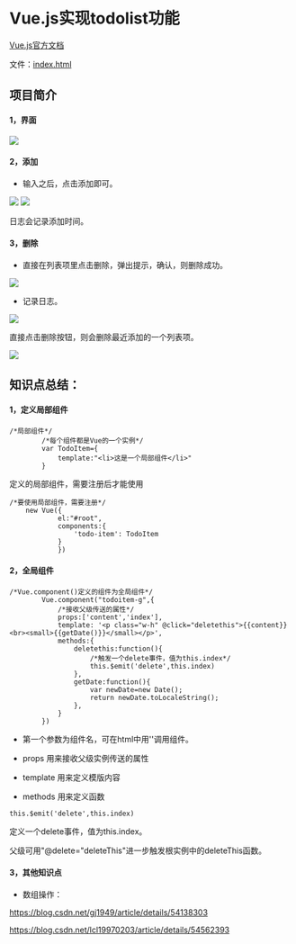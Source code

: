# Vue.js实现todolist功能

[Vue.js官方文档](https://cn.vuejs.org)


文件：[index.html](https://github.com/wyysgithub/Vue-todolist/blob/master/index.html)


## 项目简介

#### 1，界面

![](https://github.com/wyysgithub/Vue-todolist/blob/master/img/d-1.png)

#### 2，添加

* 输入之后，点击添加即可。

![](https://github.com/wyysgithub/Vue-todolist/blob/master/img/d-2.png)
![](https://github.com/wyysgithub/Vue-todolist/blob/master/img/d-3.png)

日志会记录添加时间。

#### 3，删除

* 直接在列表项里点击删除，弹出提示，确认，则删除成功。

![](https://github.com/wyysgithub/Vue-todolist/blob/master/img/d-4.png)

* 记录日志。

![](https://github.com/wyysgithub/Vue-todolist/blob/master/img/d-5.png)

直接点击删除按钮，则会删除最近添加的一个列表项。

![](https://github.com/wyysgithub/Vue-todolist/blob/master/img/d-6.png)






## 知识点总结：

#### 1，定义局部组件

```
/*局部组件*/
		/*每个组件都是Vue的一个实例*/
		var TodoItem={
			template:"<li>这是一个局部组件</li>"
		}
```

定义的局部组件，需要注册后才能使用
```
/*要使用局部组件，需要注册*/
	new Vue({
			el:"#root",
			components:{
				'todo-item': TodoItem
			}
			})
```

#### 2，全局组件

```
/*Vue.component()定义的组件为全局组件*/
		Vue.component("todoitem-g",{
			/*接收父级传送的属性*/
			props:['content','index'],
			template: '<p class="w-h" @click="deletethis">{{content}}<br><small>{{getDate()}}</small></p>',
			methods:{
				deletethis:function(){
					/*触发一个delete事件，值为this.index*/
					this.$emit('delete',this.index)
				},
				getDate:function(){
					var newDate=new Date();
					return newDate.toLocaleString();
				},
			}
		})
```

* 第一个参数为组件名，可在html中用'<todoitem-g></todoitem-g>'调用组件。

* props 用来接收父级实例传送的属性

* template 用来定义模版内容

* methods 用来定义函数

```
this.$emit('delete',this.index)
```
定义一个delete事件，值为this.index。

父级可用"@delete="deleteThis"进一步触发根实例中的deleteThis函数。

#### 3，其他知识点

* 数组操作：


https://blog.csdn.net/gj1949/article/details/54138303

https://blog.csdn.net/lcl19970203/article/details/54562393
